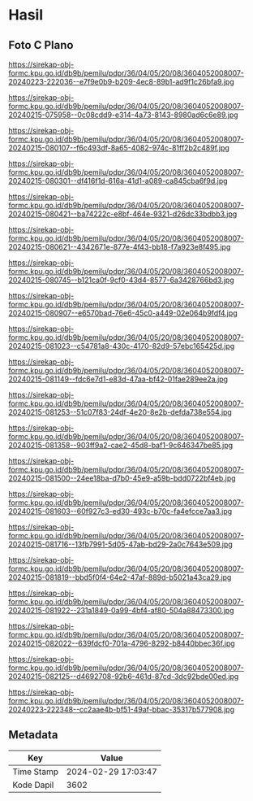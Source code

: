 # Hasil

## Foto C Plano

https://sirekap-obj-formc.kpu.go.id/db9b/pemilu/pdpr/36/04/05/20/08/3604052008007-20240223-222036--e7f9e0b9-b209-4ec8-89b1-ad9f1c26bfa9.jpg

https://sirekap-obj-formc.kpu.go.id/db9b/pemilu/pdpr/36/04/05/20/08/3604052008007-20240215-075958--0c08cdd9-e314-4a73-8143-8980ad6c6e89.jpg

https://sirekap-obj-formc.kpu.go.id/db9b/pemilu/pdpr/36/04/05/20/08/3604052008007-20240215-080107--f6c493df-8a65-4082-974c-81ff2b2c489f.jpg

https://sirekap-obj-formc.kpu.go.id/db9b/pemilu/pdpr/36/04/05/20/08/3604052008007-20240215-080301--df416f1d-616a-41d1-a089-ca845cba6f9d.jpg

https://sirekap-obj-formc.kpu.go.id/db9b/pemilu/pdpr/36/04/05/20/08/3604052008007-20240215-080421--ba74222c-e8bf-464e-9321-d26dc33bdbb3.jpg

https://sirekap-obj-formc.kpu.go.id/db9b/pemilu/pdpr/36/04/05/20/08/3604052008007-20240215-080621--4342671e-877e-4f43-bb18-f7a923e8f495.jpg

https://sirekap-obj-formc.kpu.go.id/db9b/pemilu/pdpr/36/04/05/20/08/3604052008007-20240215-080745--b121ca0f-9cf0-43d4-8577-6a3428766bd3.jpg

https://sirekap-obj-formc.kpu.go.id/db9b/pemilu/pdpr/36/04/05/20/08/3604052008007-20240215-080907--e6570bad-76e6-45c0-a449-02e064b9fdf4.jpg

https://sirekap-obj-formc.kpu.go.id/db9b/pemilu/pdpr/36/04/05/20/08/3604052008007-20240215-081023--c54781a8-430c-4170-82d9-57ebc165425d.jpg

https://sirekap-obj-formc.kpu.go.id/db9b/pemilu/pdpr/36/04/05/20/08/3604052008007-20240215-081149--fdc6e7d1-e83d-47aa-bf42-01fae289ee2a.jpg

https://sirekap-obj-formc.kpu.go.id/db9b/pemilu/pdpr/36/04/05/20/08/3604052008007-20240215-081253--51c07f83-24df-4e20-8e2b-defda738e554.jpg

https://sirekap-obj-formc.kpu.go.id/db9b/pemilu/pdpr/36/04/05/20/08/3604052008007-20240215-081358--903ff9a2-cae2-45d8-baf1-9c646347be85.jpg

https://sirekap-obj-formc.kpu.go.id/db9b/pemilu/pdpr/36/04/05/20/08/3604052008007-20240215-081500--24ee18ba-d7b0-45e9-a59b-bdd0722bf4eb.jpg

https://sirekap-obj-formc.kpu.go.id/db9b/pemilu/pdpr/36/04/05/20/08/3604052008007-20240215-081603--60f927c3-ed30-493c-b70c-fa4efcce7aa3.jpg

https://sirekap-obj-formc.kpu.go.id/db9b/pemilu/pdpr/36/04/05/20/08/3604052008007-20240215-081716--13fb7991-5d05-47ab-bd29-2a0c7643e509.jpg

https://sirekap-obj-formc.kpu.go.id/db9b/pemilu/pdpr/36/04/05/20/08/3604052008007-20240215-081819--bbd5f0f4-64e2-47af-889d-b5021a43ca29.jpg

https://sirekap-obj-formc.kpu.go.id/db9b/pemilu/pdpr/36/04/05/20/08/3604052008007-20240215-081922--231a1849-0a99-4bf4-af80-504a88473300.jpg

https://sirekap-obj-formc.kpu.go.id/db9b/pemilu/pdpr/36/04/05/20/08/3604052008007-20240215-082022--639fdcf0-701a-4796-8292-b8440bbec36f.jpg

https://sirekap-obj-formc.kpu.go.id/db9b/pemilu/pdpr/36/04/05/20/08/3604052008007-20240215-082125--d4692708-92b6-461d-87cd-3dc92bde00ed.jpg

https://sirekap-obj-formc.kpu.go.id/db9b/pemilu/pdpr/36/04/05/20/08/3604052008007-20240223-222348--cc2aae4b-bf51-49af-bbac-35317b577908.jpg


## Metadata

| Key        | Value               |
| ---------- | ------------------- |
| Time Stamp | 2024-02-29 17:03:47 |
| Kode Dapil | 3602                |



